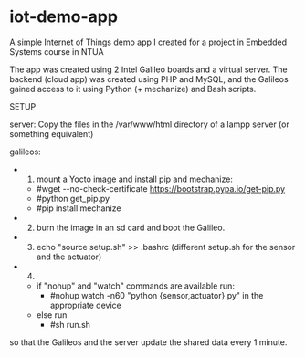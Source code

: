 # iot-demo-app
A simple Internet of Things demo app I created for a project in Embedded Systems course in NTUA

The app was created using 2 Intel Galileo boards and a virtual server.
The backend (cloud app) was created using PHP and MySQL, and the Galileos gained access to it using Python (+ mechanize) and Bash scripts.

SETUP

server: 
    Copy the files in the /var/www/html directory of a lampp server (or something equivalent)

galileos:
  -  1. mount a Yocto image and install pip and mechanize:  <br/>
     *    #wget --no-check-certificate https://bootstrap.pypa.io/get-pip.py
     *    #python get_pip.py
     *    #pip install mechanize
  -  2. burn the image in an sd card and boot the Galileo.
  -  3. echo "source setup.sh" >> .bashrc (different setup.sh for the sensor and the actuator)
  -  4. 
      * if "nohup" and "watch" commands are available run: <br/>
           - #nohup watch -n60 "python {sensor,actuator}.py" in the appropriate device
      *  else run  <br/>
          - #sh run.sh <br/>

so that the Galileos and the server update the shared data every 1 minute. 
